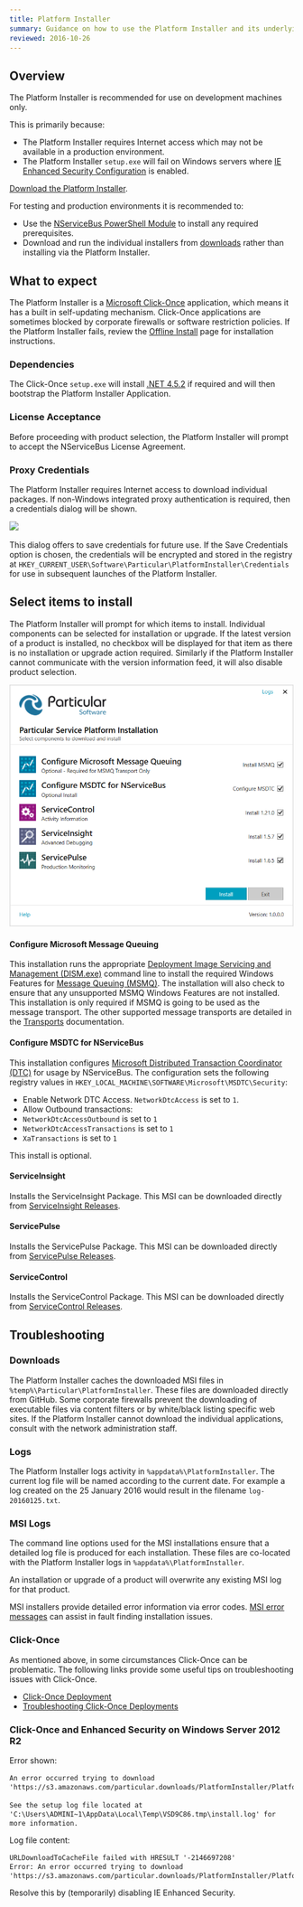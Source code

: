 ```yaml
---
title: Platform Installer
summary: Guidance on how to use the Platform Installer and its underlying components
reviewed: 2016-10-26
---
```


## Overview

The Platform Installer is recommended for use on development machines only.

This is primarily because:

 * The Platform Installer requires Internet access which may not be available in a production environment.
 * The Platform Installer `setup.exe` will fail on Windows servers where [IE Enhanced Security Configuration](https://support.microsoft.com/en-au/kb/815141) is enabled.

[Download the Platform Installer](https://particular.net/start-platform-download).

For testing and production environments it is recommended to:

 * Use the [NServiceBus PowerShell Module](/nservicebus/operations/management-using-powershell.md) to install any required prerequisites.
 * Download and run the individual installers from [downloads](https://particular.net/downloads) rather than installing via the Platform Installer.


## What to expect

The Platform Installer is a [Microsoft Click-Once](https://msdn.microsoft.com/en-us/library/t71a733d.aspx) application, which means it has a built in self-updating mechanism. Click-Once applications are sometimes blocked by corporate firewalls or software restriction policies. If the Platform Installer fails, review the [Offline Install](offline.md) page for installation instructions.


### Dependencies

The Click-Once `setup.exe` will install [.NET 4.5.2](https://www.microsoft.com/en-us/download/details.aspx?id=42643) if required and will then bootstrap the Platform Installer Application.


### License Acceptance

Before proceeding with product selection, the Platform Installer will prompt to accept the NServiceBus License Agreement.


### Proxy Credentials

The Platform Installer requires Internet access to download individual packages. If non-Windows integrated proxy authentication is required, then a credentials dialog will be shown.

![](save-credentials.png)

This dialog offers to save credentials for future use. If the Save Credentials option is chosen, the credentials will be encrypted and stored in the registry at `HKEY_CURRENT_USER\Software\Particular\PlatformInstaller\Credentials` for use in subsequent launches of the Platform Installer.


## Select items to install

The Platform Installer will prompt for which items to install. Individual components can be selected  for installation or upgrade. If the latest version of a product is installed, no checkbox will be displayed for that item as there is no installation or upgrade action required. Similarly if the Platform Installer cannot communicate with the version information feed, it will also disable product selection.

![](select-items.png)


#### Configure Microsoft Message Queuing

This installation runs the appropriate [Deployment Image Servicing and Management (DISM.exe)](https://technet.microsoft.com/en-au/library/hh825236.aspx) command line to install the required Windows Features for [Message Queuing (MSMQ)](https://msdn.microsoft.com/en-us/library/ms711472.aspx). The installation will also check to ensure that any unsupported MSMQ Windows Features are not installed. This installation is only required if MSMQ is going to be used as the message transport. The other supported message transports are detailed in the [Transports](/transports/) documentation.


#### Configure MSDTC for NServiceBus

This installation configures [Microsoft Distributed Transaction Coordinator (DTC)](https://msdn.microsoft.com/en-us/library/ms684146.aspx) for usage by NServiceBus. The configuration sets the following registry values in `HKEY_LOCAL_MACHINE\SOFTWARE\Microsoft\MSDTC\Security`:

 * Enable Network DTC Access. `NetworkDtcAccess` is set to `1`.
 * Allow Outbound transactions:
  * `NetworkDtcAccessOutbound` is set to `1`
  * `NetworkDtcAccessTransactions` is set to `1`
  * `XaTransactions` is set to `1`

 This install is optional.


#### ServiceInsight

Installs the ServiceInsight Package. This MSI can be downloaded directly from [ServiceInsight Releases](https://github.com/Particular/ServiceInsight/releases/latest).


#### ServicePulse

Installs the ServicePulse Package. This MSI can be downloaded directly from [ServicePulse Releases](https://github.com/Particular/ServicePulse/releases/latest).


#### ServiceControl

Installs the ServiceControl Package. This MSI can be downloaded directly from [ServiceControl Releases](https://github.com/Particular/ServiceControl/releases/latest).


## Troubleshooting


### Downloads

The Platform Installer caches the downloaded MSI files in `%temp%\Particular\PlatformInstaller`. These files are downloaded directly from GitHub. Some corporate firewalls prevent the downloading of executable files via content filters or by white/black listing specific web sites. If the Platform Installer cannot download the individual applications, consult with the network administration staff.


### Logs

The Platform Installer logs activity in `%appdata%\PlatformInstaller`. The current log file will be named according to the current date. For example a log created on the 25 January 2016 would result in the filename `log-20160125.txt`.


### MSI Logs

The command line options used for the MSI installations ensure that a detailed log file is produced for each installation. These files are co-located with the Platform Installer logs in `%appdata%\PlatformInstaller`.

An installation or upgrade of a product will overwrite any existing MSI log for that product.

MSI installers provide detailed error information via error codes. [MSI error messages](https://msdn.microsoft.com/en-us/library/aa376931.aspx) can assist in fault finding installation issues.


### Click-Once

As mentioned above, in some circumstances Click-Once can be problematic. The following links provide some useful tips on troubleshooting issues with Click-Once.

* [Click-Once Deployment](https://msdn.microsoft.com/en-us/library/t71a733d.aspx)
* [Troubleshooting Click-Once Deployments](https://msdn.microsoft.com/en-us/library/fb94w1t5.aspx)


### Click-Once and Enhanced Security on Windows Server 2012 R2

Error shown:

```
An error occurred trying to download
'https://s3.amazonaws.com/particular.downloads/PlatformInstaller/PlatformInstaller.application'.

See the setup log file located at
'C:\Users\ADMINI~1\AppData\Local\Temp\VSD9C86.tmp\install.log' for more information.
```

Log file content:

```
URLDownloadToCacheFile failed with HRESULT '-2146697208'
Error: An error occurred trying to download
'https://s3.amazonaws.com/particular.downloads/PlatformInstaller/PlatformInstaller.application'.
```

Resolve this by (temporarily) disabling IE Enhanced Security.
